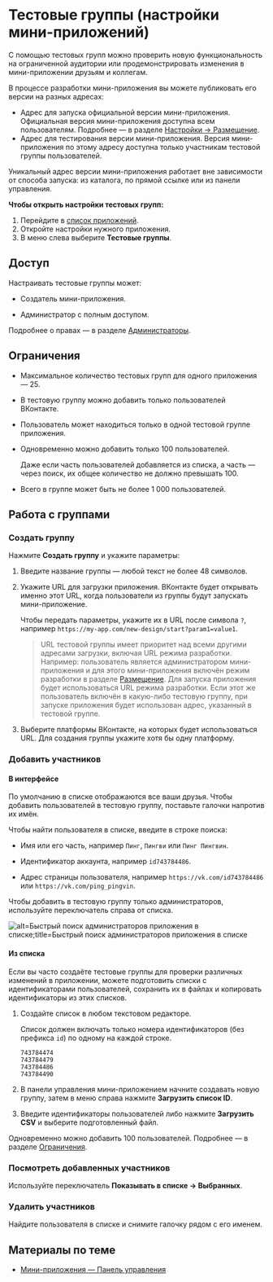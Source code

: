 
<!-- ---
title: 'Мини-приложения | Панель управления | Тестовые группы'
is_hidden: false
is_search_available: true
menu: 'main_menu'
visible_to_search_robots: true
meta_description: 
redirect_to: 
lang: ru
--- -->

# Тестовые группы (настройки мини-приложений)

С помощью тестовых групп можно проверить новую функциональность на ограниченной аудитории или продемонстрировать изменения в мини-приложении друзьям и коллегам.

В процессе разработки мини-приложения вы можете публиковать его версии на разных адресах:

* Адрес для запуска официальной версии мини-приложения. Официальная версия мини-приложения доступна всем пользователям. Подробнее — в разделе [Настройки &rarr; Размещение](mini-apps/settings/general/placement).
* Адрес для тестирования версии мини-приложения. Версия мини-приложения по этому адресу доступна только участникам тестовой группы пользователей.

Уникальный адрес версии мини-приложения работает вне зависимости от способа запуска: из каталога, по прямой ссылке или из панели управления.

**Чтобы открыть настройки тестовых групп:**
1. Перейдите в [список приложений](https://dev.vk.com/ru/admin/apps-list).
1. Откройте настройки нужного приложения.
1. В меню слева выберите **Тестовые группы**.

## Доступ

Настраивать тестовые группы может:

* Создатель мини-приложения.

* Администратор с полным доступом.

Подробнее о правах — в разделе [Администраторы](mini-apps/settings/managers).

## Ограничения

* Максимальное количество тестовых групп для одного приложения — 25.

* В тестовую группу можно добавить только пользователей ВКонтакте.

* Пользователь может находиться только в одной тестовой группе приложения.

* Одновременно можно добавить только 100 пользователей.

  Даже если часть пользователей добавляется из списка, а часть — через поиск, их общее количество не должно превышать 100.

* Всего в группе может быть не более 1&nbsp;000 пользователей.

## Работа с группами

### Создать группу

Нажмите **Создать группу** и укажите параметры:

1. Введите название группы — любой текст не более 48 символов.

1. Укажите URL для загрузки приложения. ВКонтакте будет открывать именно этот URL, когда пользователи из группы будут запускать мини-приложение.

   Чтобы передать параметры, укажите их в URL после символа `?`, например `https://my-app.com/new-design/start?param1=value1`.

   >URL тестовой группы имеет приоритет над всеми другими адресами загрузки, включая URL режима разработки. Например: пользователь является администратором мини-приложения и для этого мини-приложения включён режим разработки в разделе [Размещение](mini-apps/settings/general/placement). Для запуска приложения будет использоваться URL режима разработки.
   >Если этот же пользователь включён в какую-либо тестовую группу, при запуске приложения будет использован адрес, указанный в тестовой группе.

1. Выберите платформы ВКонтакте, на которых будет использоваться URL. Для создания группы укажите хотя бы одну платформу.

### Добавить участников

#### В интерфейсе

По умолчанию в списке отображаются все ваши друзья. Чтобы добавить пользователей в тестовую группу, поставьте галочки напротив их имён.

Чтобы найти пользователя в списке, введите в строке поиска:

* Имя или его часть, например `Пинг`, `Пингви` или `Пинг Пингвин`.

* Идентификатор аккаунта, например `id743784486`.

* Адрес страницы пользователя, например `https://vk.com/id743784486` или `https://vk.com/ping_pingvin`.

Чтобы добавить в тестовую группу только администраторов, используйте переключатель справа от списка.

![alt=Быстрый поиск администраторов приложения в списке;title=Быстрый поиск администраторов приложения в списке](37c1706a687e67a4a039683f27c191dc946ad6b74ad90e0256aea2ba "2448453253593473534")

#### Из списка

Если вы часто создаёте тестовые группы для проверки различных изменений в приложении, можете подготовить списки с идентификаторами пользователей, сохранить их в файлах и копировать идентификаторы из этих списков.

1. Создайте список в любом текстовом редакторе.

   Список должен включать только номера идентификаторов (без префикса `id`) по одному на каждой строке.

    ```Пример&nbsp;списка
    743784474
    743784479
    743784486
    743784490
    ```

1. В панели управления мини-приложением начните создавать новую группу, затем в меню справа нажмите **Загрузить список ID**.

1. Введите идентификаторы пользователей либо нажмите **Загрузить CSV** и выберите подготовленный файл.

Одновременно можно добавить 100 пользователей. Подробнее — в разделе [Ограничения](#Ограничения).

### Посмотреть добавленных участников

Используйте переключатель **Показывать в списке &rarr; Выбранных**.

### Удалить участников

Найдите пользователя в списке и снимите галочку рядом с его именем.

## Материалы по теме

* [Мини-приложения — Панель управления](mini-apps/settings/overview)